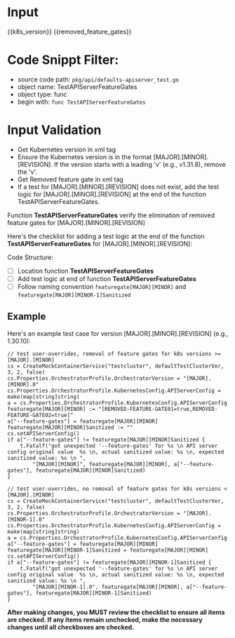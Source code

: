 
# Input 
<KubernetesVersion>{{k8s_version}}</KubernetesVersion>
<RemovedFeatureGate>{{removed_feature_gates}}</RemovedFeatureGate>

# Code Snippt Filter:
   - source code path: `pkg/api/defaults-apiserver_test.go`
   - object name: TestAPIServerFeatureGates
   - object type: func
   - begin with: `func TestAPIServerFeatureGates`

# Input Validation
- Get Kubernetes version in xml tag <KubernetesVersion>
- Ensure the Kubernetes version is in the format [MAJOR].[MINOR].[REVISION]. If the version starts with a leading 'v' (e.g., v1.31.8), remove the 'v'.
- Get Removed feature gate in xml tag <RemovedFeatureGate>
- If a test for [MAJOR].[MINOR].[REVISION] does not exist, add the test logic for [MAJOR].[MINOR].[REVISION] at the end of the function TestAPIServerFeatureGates.

Function **TestAPIServerFeatureGates** verify the elimination of removed feature gates for [MAJOR].[MINOR].[REVISION]

Here's the checklist for adding a test logic at the end of the function **TestAPIServerFeatureGates** for [MAJOR].[MINOR].[REVISION]:

Code Structure:

- [ ] Location function **TestAPIServerFeatureGates**
- [ ] Add test logic at end of function **TestAPIServerFeatureGates**
- [ ] Follow naming convention `featuregate[MAJOR][MINOR]` and `featuregate[MAJOR][MINOR-1]Sanitized`

## Example

Here's an example test case for version [MAJOR].[MINOR].[REVISION] (e.g., 1.30.10):


    // test user-overrides, removal of feature gates for k8s versions >= [MAJOR].[MINOR]
	cs = CreateMockContainerService("testcluster", defaultTestClusterVer, 3, 2, false)
	cs.Properties.OrchestratorProfile.OrchestratorVersion = "[MAJOR].[MINOR].0"
	cs.Properties.OrchestratorProfile.KubernetesConfig.APIServerConfig = make(map[string]string)
	a = cs.Properties.OrchestratorProfile.KubernetesConfig.APIServerConfig
	featuregate[MAJOR][MINOR] := "[REMOVED-FEATURE-GATE01=true,REMOVED-FEATURE-GATE02=true]"
	a["--feature-gates"] = featuregate[MAJOR][MINOR]
	featuregate[MAJOR][MINOR]Sanitized := ""
	cs.setAPIServerConfig()
	if a["--feature-gates"] != featuregate[MAJOR][MINOR]Sanitized {
		t.Fatalf("got unexpected '--feature-gates' for %s \n API server config original value  %s \n, actual sanitized value: %s \n, expected sanitized value: %s \n ",
			"[MAJOR][MINOR]", featuregate[MAJOR][MINOR], a["--feature-gates"], featuregate[MAJOR][MINOR]Sanitized)
	}

	// test user-overrides, no removal of feature gates for k8s versions < [MAJOR].[MINOR]
	cs = CreateMockContainerService("testcluster", defaultTestClusterVer, 3, 2, false)
	cs.Properties.OrchestratorProfile.OrchestratorVersion = "[MAJOR].[MINOR-1].0"
	cs.Properties.OrchestratorProfile.KubernetesConfig.APIServerConfig = make(map[string]string)
	a = cs.Properties.OrchestratorProfile.KubernetesConfig.APIServerConfig
	a["--feature-gates"] = featuregate[MAJOR][MINOR]
	featuregate[MAJOR][MINOR-1]Sanitized = featuregate[MAJOR][MINOR]
	cs.setAPIServerConfig()
	if a["--feature-gates"] != featuregate[MAJOR][MINOR-1]Sanitized {
		t.Fatalf("got unexpected '--feature-gates' for %s \n API server config original value  %s \n, actual sanitized value: %s \n, expected sanitized value: %s \n ",
			"[MAJOR][MINOR-1].0", featuregate[MAJOR][MINOR], a["--feature-gates"], featuregate[MAJOR][MINOR-1]Sanitized)
	}


**After making changes, you MUST review the checklist to ensure all items are checked. If any items remain unchecked, make the necessary changes until all checkboxes are checked.**

